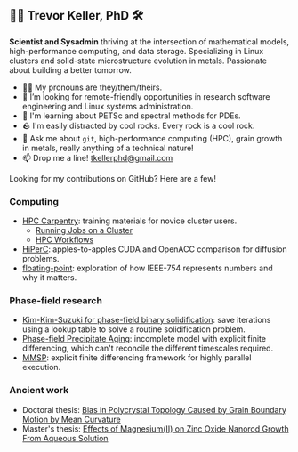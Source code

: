 ## 🧑‍🔬 Trevor Keller, PhD 🛠️

__Scientist and Sysadmin__ thriving at the intersection of mathematical models, high-performance computing, and data storage.
Specializing in Linux clusters and solid-state microstructure evolution in metals. Passionate about building a better tomorrow.

- 🏳️‍⚧️ My pronouns are they/them/theirs.
- 🔭 I’m looking for remote-friendly opportunities in research software engineering and Linux systems administration.
- 🌱 I'm learning about PETSc and spectral methods for PDEs.
- 🪨 I'm easily distracted by cool rocks. Every rock is a cool rock.
- 💬 Ask me about `git`, high-performance computing (HPC), grain growth in metals, really anything of a technical nature!
- 📫 Drop me a line! [tkellerphd@gmail.com](mailto:tkellerphd@gmail.com)

Looking for my contributions on GitHub? Here are a few!

### Computing

- [HPC Carpentry](https://www.hpc-carpentry.org): training materials for novice cluster users.
  - [Running Jobs on a Cluster](https://github.com/carpentries-incubator/hpc-intro)
  - [HPC Workflows](https://github.com/carpentries-incubator/hpc-workflows)
- [HiPerC](https://github.com/usnistgov/hiperc): apples-to-apples CUDA and OpenACC comparison for diffusion problems.
- [floating-point](https://github.com/tkphd/floating-point): exploration of how IEEE-754 represents numbers and why it matters.

### Phase-field research

- [Kim-Kim-Suzuki for phase-field binary solidification](https://github.com/tkphd/KKS-binary-solidification):
  save iterations using a lookup table to solve a routine solidification problem.
- [Phase-field Precipitate Aging](https://github.com/usnistgov/phasefield-precipitate-aging):
  incomplete model with explicit finite differencing, which can't reconcile the different timescales required.
- [MMSP](https://github.com/mesoscale/mmsp):
  explicit finite differencing framework for highly parallel execution.

### Ancient work

- Doctoral thesis: [Bias in Polycrystal Topology Caused by Grain Boundary Motion by Mean Curvature](https://hdl.handle.net/20.500.13015/1441)
- Master's thesis: [Effects of Magnesium(II) on Zinc Oxide Nanorod Growth From Aqueous Solution](https://hdl.handle.net/20.500.13015/3269)
